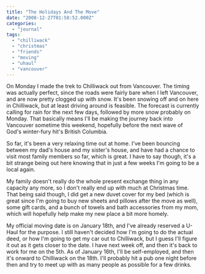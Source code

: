 ```yaml
---
title: "The Holidays And The Move"
date: "2008-12-27T01:58:52.000Z"
categories: 
  - "journal"
tags: 
  - "chilliwack"
  - "christmas"
  - "friends"
  - "moving"
  - "uhaul"
  - "vancouver"
---
```


On Monday I made the trek to Chilliwack out from Vancouver. The timing was actually perfect, since the roads were fairly bare when I left Vancouver, and are now pretty clogged up with snow. It's been snowing off and on here in Chilliwack, but at least driving around is feasible. The forecast is currently calling for rain for the next few days, followed by more snow probably on Monday. That basically means I'll be making the journey back into Vancouver sometime this weekend, hopefully before the next wave of God's winter-fury hit's British Columbia.

So far, it's been a very relaxing time out at home. I've been bouncing between my dad's house and my sister's house, and have had a chance to visit most family members so far, which is great. I have to say though, it's a bit strange being out here knowing that in just a few weeks I'm going to be a local again.

My family doesn't really do the whole present exchange thing in any capacity any more, so I don't really end up with much at Christmas time. That being said though, I did get a new duvet cover for my bed (which is great since I'm going to buy new sheets and pillows after the move as well), some gift cards, and a bunch of towels and bath accessories from my mom, which will hopefully help make my new place a bit more homely.

My official moving date is on January 18th, and I've already reserved a U-Haul for the purpose. I still haven't decided how I'm going to do the actual deed, or how I'm going to get my car out to Chilliwack, but I guess I'll figure it out as it gets closer to the date. I have next week off, and then it's back to work for me on the 5th. As of January 16th, I'll be self-employed, and then it's onward to Chilliwack on the 18th. I'll probably hit a pub one night before then and try to meet up with as many people as possible for a few drinks.
